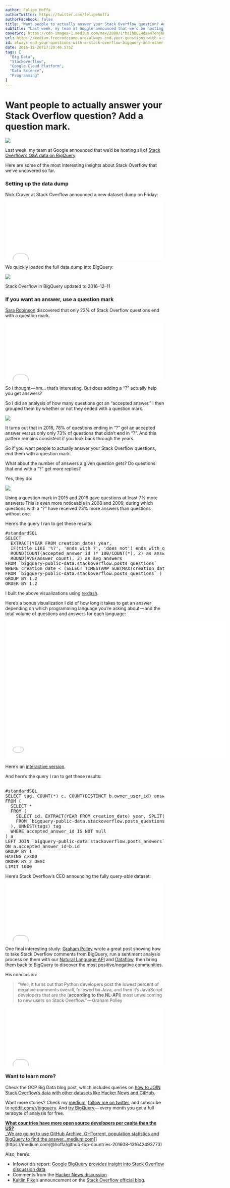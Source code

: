 ```yaml
---
author: Felipe Hoffa
authorTwitter: https://twitter.com/felipehoffa
authorFacebook: false
title: "Want people to actually answer your Stack Overflow question? Add a question mark."
subTitle: "Last week, my team at Google announced that we’d be hosting all of Stack Overflow’s Q&A data on BigQuery...."
coverSrc: https://cdn-images-1.medium.com/max/2000/1*bsIhDEEHdsa47enj6HOkMw.png
url: https://medium.freecodecamp.org/always-end-your-questions-with-a-stack-overflow-bigquery-and-other-stories-2470ebcda7f
id: always-end-your-questions-with-a-stack-overflow-bigquery-and-other-stories-2470ebcda7f
date: 2016-12-20T17:20:46.575Z
tags: [
  "Big Data",
  "Stackoverflow",
  "Google Cloud Platform",
  "Data Science",
  "Programming"
]
---
```

# Want people to actually answer your Stack Overflow question? Add a question mark.







![](https://cdn-images-1.medium.com/max/2000/1*bsIhDEEHdsa47enj6HOkMw.png)







Last week, my team at Google announced that we’d be hosting all of [Stack Overflow’s Q&A data on BigQuery](https://cloud.google.com/blog/big-data/2016/12/google-bigquery-public-datasets-now-include-stack-overflow-q-a).

Here are some of the most interesting insights about Stack Overflow that we’ve uncovered so far.

### Setting up the data dump

Nick Craver at Stack Overflow announced a new dataset dump on Friday:





<iframe data-width="500" data-height="185" width="500" height="185" src="/media/67679b600f1aad80763892c6e38c3701?postId=2470ebcda7f" data-media-id="67679b600f1aad80763892c6e38c3701" data-thumbnail="https://i.embed.ly/1/image?url=https%3A%2F%2Fpbs.twimg.com%2Fmedia%2FCzvCPZzWIAA0nAn.jpg%3Alarge&amp;key=4fce0568f2ce49e8b54624ef71a8a5bd" allowfullscreen="" frameborder="0"></iframe>





We quickly loaded the full data dump into BigQuery:



![](https://cdn-images-1.medium.com/max/1600/1*onk9dwc_Asm07w6OMm-Idw.png)

Stack Overflow in BigQuery updated to 2016–12–11



### If you want an answer, use a question mark

[Sara Robinson](https://medium.com/@srobtweets) discovered that only 22% of Stack Overflow questions end with a question mark.





<iframe data-width="500" data-height="185" width="500" height="185" src="/media/61439dd151688706e8739c7bb59c4ede?postId=2470ebcda7f" data-media-id="61439dd151688706e8739c7bb59c4ede" data-thumbnail="https://i.embed.ly/1/image?url=https%3A%2F%2Fpbs.twimg.com%2Fmedia%2FC0DcdrqWIAAmdbr.jpg%3Alarge&amp;key=4fce0568f2ce49e8b54624ef71a8a5bd" allowfullscreen="" frameborder="0"></iframe>





So I thought — hm… that’s interesting. But does adding a “?” actually help you get answers?

So I did an analysis of how many questions got an “accepted answer.” I then grouped them by whether or not they ended with a question mark.



![](https://cdn-images-1.medium.com/max/1600/1*qvVojKa45zfcVkV16w0tNQ.png)



It turns out that in 2016, 78% of questions ending in “?” got an accepted answer versus only only 73% of questions that didn’t end in “?”. And this pattern remains consistent if you look back through the years.

So if you want people to actually answer your Stack Overflow questions, end them with a question mark.

What about the number of answers a given question gets? Do questions that end with a “?” get more replies?

Yes, they do:



![](https://cdn-images-1.medium.com/max/1600/1*BCSCEVof4tU6UYMPfMqnHA.png)



Using a question mark in 2015 and 2016 gave questions at least 7% more answers. This is even more noticeable in 2008 and 2009, during which questions with a “?” have received 23% more answers than questions without one.

Here’s the query I ran to get these results:

<pre name="fedb" id="fedb" class="graf graf--pre graf-after--p">#standardSQL  
SELECT   
  EXTRACT(YEAR FROM creation_date) year,   
  IF(title LIKE '%?', 'ends with ?', 'does not') ends_with_question,  
  ROUND(COUNT(accepted_answer_id )* 100/COUNT(*), 2) as answered ,  
  ROUND(AVG(answer_count), 3) as avg_answers   
FROM `bigquery-public-data.stackoverflow.posts_questions`  
WHERE creation_date < (SELECT TIMESTAMP_SUB(MAX(creation_date), INTERVAL 24*90 HOUR)  
FROM `bigquery-public-data.stackoverflow.posts_questions` )  
GROUP BY 1,2  
ORDER BY 1,2</pre>

I built the above visualizations using [re:dash](https://redash.io/).

Here’s a bonus visualization I did of how long it takes to get an answer depending on which programming language you’re asking about — and the total volume of questions and answers for each language:





<iframe data-width="700" data-height="440" width="700" height="440" src="/media/6ef867d51bab4abc0ba5a4ca92bccc57?postId=2470ebcda7f" data-media-id="6ef867d51bab4abc0ba5a4ca92bccc57" data-thumbnail="https://i.embed.ly/1/image?url=https%3A%2F%2Fexploratory.io%2Fviz%2Ffelipehoffa%2F8173308739241814%2Fthumbnail.png%3Fcb%3D1482229002683&amp;key=4fce0568f2ce49e8b54624ef71a8a5bd" allowfullscreen="" frameborder="0"></iframe>





Here’s an [interactive version](https://public.tableau.com/profile/publish/StackOverflowdataonBigQuery/Sheet1#!/publish-confirm).

And here’s the query I ran to get these results:

<pre name="80af" id="80af" class="graf graf--pre graf-after--p">  
#standardSQL  
SELECT tag, COUNT(*) c, COUNT(DISTINCT b.owner_user_id) answerers, AVG(TIMESTAMP_DIFF(b.creation_date,a.creation_date, MINUTE)) time_to_answer  
FROM (  
  SELECT *  
  FROM (  
    SELECT id, EXTRACT(YEAR FROM creation_date) year, SPLIT(tags, '|') tags, accepted_answer_id, creation_date   
    FROM `bigquery-public-data.stackoverflow.posts_questions`    
  ), UNNEST(tags) tag  
  WHERE accepted_answer_id IS NOT null  
) a  
LEFT JOIN `bigquery-public-data.stackoverflow.posts_answers` b  
ON a.accepted_answer_id=b.id  
GROUP BY 1  
HAVING c>300  
ORDER BY 2 DESC  
LIMIT 1000</pre>

Here’s Stack Overflow’s CEO announcing the fully query-able dataset:





<iframe data-width="500" data-height="185" width="500" height="185" src="/media/1475134645d67ca217bb661a84d66fdb?postId=2470ebcda7f" data-media-id="1475134645d67ca217bb661a84d66fdb" data-thumbnail="https://i.embed.ly/1/image?url=https%3A%2F%2Fpbs.twimg.com%2Fprofile_images%2F451185078073171968%2FT4QKBj-E_bigger.jpeg&amp;key=4fce0568f2ce49e8b54624ef71a8a5bd" allowfullscreen="" frameborder="0"></iframe>





One final interesting study: [Graham Polley](http://twitter.com/polleyg) wrote a great post showing how to take Stack Overflow comments from BigQuery, run a sentiment analysis process on them with our [Natural Language API](https://cloud.google.com/natural-language/) and [Dataflow](https://cloud.google.com/dataflow), then bring them back to BigQuery to discover the most positive/negative communities.

His conclusion:

> “Well, it turns out that Python developers post the lowest percent of negative comments overall, followed by Java, and then it’s JavaScript developers that are the (**according to the NL-API**) most unwelcoming to new users on Stack Overflow.” — Graham Polley





<iframe data-width="500" data-height="185" width="500" height="185" src="/media/63bca5e355aa534bae224cc8d2ef9066?postId=2470ebcda7f" data-media-id="63bca5e355aa534bae224cc8d2ef9066" data-thumbnail="https://i.embed.ly/1/image?url=https%3A%2F%2Fpbs.twimg.com%2Fprofile_images%2F711856089558425600%2F4ied3FWt_bigger.jpg&amp;key=4fce0568f2ce49e8b54624ef71a8a5bd" allowfullscreen="" frameborder="0"></iframe>





### Want to learn more?

Check the GCP Big Data blog post, which includes queries on [how to JOIN Stack Overflow’s data with other datasets like Hacker News and GitHub](https://cloud.google.com/blog/big-data/2016/12/google-bigquery-public-datasets-now-include-stack-overflow-q-a).

Want more stories? Check my [medium](http://medium.com/@hoffa/), [follow me on twitter](http://twitter.com/felipehoffa), and subscribe to [reddit.com/r/bigquery](https://reddit.com/r/bigquery). And [try BigQuery ](https://www.reddit.com/r/bigquery/comments/3dg9le/analyzing_50_billion_wikipedia_pageviews_in_5/)— every month you get a full terabyte of analysis for free.

[**What countries have more open source developers per capita than the US?**  
_We are going to use GitHub Archive, GHTorrent, population statistics and BigQuery to find the answer._medium.com](https://medium.com/@hoffa/github-top-countries-201608-13f642493773 "https://medium.com/@hoffa/github-top-countries-201608-13f642493773")[](https://medium.com/@hoffa/github-top-countries-201608-13f642493773)

Also, here’s:

*   Infoworld’s report: [Google BigQuery provides insight into Stack Overflow discussion data](http://www.infoworld.com/article/3151159/developer/google-bigquery-provides-insight-into-stack-overflow-discussion-data.html)
*   Comments from the [Hacker News discussion](https://news.ycombinator.com/item?id=13188988)
*   [Kaitlin Pike](https://medium.com/@kcpike)’s announcement on the [Stack Overflow official blog](http://stackoverflow.blog/2016/12/You-Can-Now-Play-With-Stack-Overflow-Data-on-Googles-BigQuery/).









